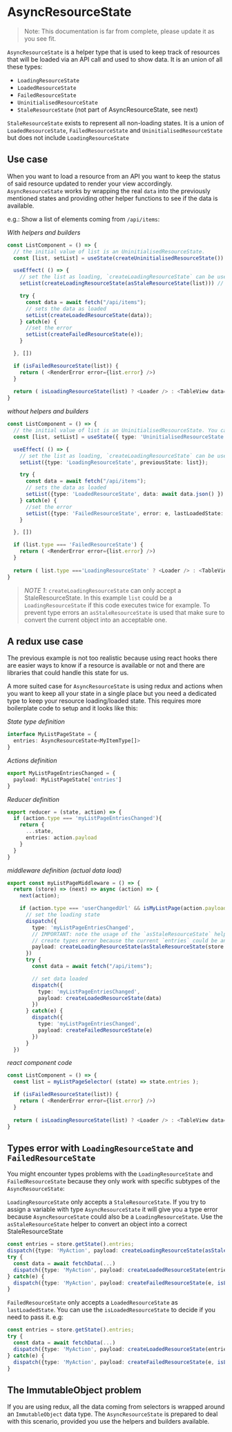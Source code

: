 # AsyncResourceState

>Note: This documentation is far from complete, please update it as you see fit.

`AsyncResourceState` is a helper type that is used to keep track of resources that will be loaded via an API call and used to show data. It is an union of all these types:

* `LoadingResourceState`
* `LoadedResourceState`
* `FailedResourceState`
* `UninitialisedResourceState`
* `StaleResourceState` (not part of AsyncResourceState, see next)

`StaleResourceState` exists to represent all non-loading states. It is a union of `LoadedResourceState`, `FailedResourceState` and `UninitialisedResourceState` but does not include `LoadingResourceState`

## Use case

When you want to load a resource from an API you want to keep the status of said resource updated to render your view accordingly. `AsyncResourceState` works by wrapping the real `data` into the previously mentioned states and providing other helper functions to see if the data is available.

e.g.: Show a list of elements coming from `/api/items`:

*With helpers and builders*

```typescript
const ListComponent = () => {
  // the initial value of list is an UninitialisedResourceState. 
  const [list, setList] = useState(createUninitialisedResourceState())

  useEffect( () => {
    // set the list as loading, `createLoadingResourceState` can be used for this as well
    setList(createLoadingResourceState(asStaleResourceState(list))) // see NOTE 1

    try {
      const data = await fetch("/api/items");
      // sets the data as loaded
      setList(createLoadedResourceState(data));
    } catch(e) {
      //set the error
      setList(createFailedResourceState(e));
    }

  }, [])

  if (isFailedResourceState(list)) {
    return ( <RenderError error={list.error} />)
  }
  
  return ( isLoadingResourceState(list) ? <Loader /> : <TableView data={list.data} ) 
}
```

*without helpers and builders*

```typescript
const ListComponent = () => {
  // the initial value of list is an UninitialisedResourceState. You can also use the `createUninitialisedResourceState` helper for this
  const [list, setList] = useState({ type: 'UninitialisedResourceState'})

  useEffect( () => {
    // set the list as loading, `createLoadingResourceState` can be used for this as well
    setList({type: 'LoadingResourceState', previousState: list});

    try {
      const data = await fetch("/api/items");
      // sets the data as loaded
      setList({type: 'LoadedResourceState', data: await data.json() })
    } catch(e) {
      //set the error
      setList({type: 'FailedResourceState', error: e, lastLoadedState: list })
    }

  }, [])

  if (list.type === 'FailedResourceState') {
    return ( <RenderError error={list.error} />)
  }
  
  return ( list.type ==='LoadingResourceState' ? <Loader /> : <TableView data={list.data} ) 
}

```

> *NOTE 1*: `createLoadingResourceState` can only accept a StaleResourceState. In this example `list` could be a `LoadingResourceState` if this code executes twice for example. To prevent type errors an `asStaleResourceState` is used that make sure to convert the current object into an acceptable one.

## A redux use case

The previous example is not too realistic because using react hooks there are easier ways to know if a resource is available or not and there are libraries that could handle this state for us. 

A more suited case for `AsyncResourceState` is using redux and actions when you want to keep all your state in a single place but you need a dedicated type to keep your resource loading/loaded state. This requires more boilerplate code to setup and it looks like this:


*State type definition*
```typescript
interface MyListPageState = {
  entries: AsyncResourceState<MyItemType[]>
}
```

*Actions definition*
```typescript
export MyListPageEntriesChanged = {
  payload: MyListPageState['entries']
}
```

*Reducer definition*
```typescript
export reducer = (state, action) => {
  if (action.type === 'myListPageEntriesChanged'){
    return {
      ...state,
      entries: action.payload
    }
  }
}
```

*middleware definition (actual data load)*
```typescript
export const myListPageMiddleware = () => {
  return (store) => (next) => async (action) => {
    next(action);

    if (action.type === 'userChangedUrl' && isMyListPage(action.payload)) {
      // set the loading state
      dispatch({
        type: 'myListPageEntriesChanged',
        // IMPORTANT: note the usage of the `asStaleResourceState` helper. Otherwise this will
        // create types error because the current `entries` could be another LoadingResourceState
        payload: createLoadingResourceState(asStaleResourceState(store.getState().entries));
      })
      try {
        const data = await fetch("/api/items");

        // set data loaded
        dispatch({
          type: 'myListPageEntriesChanged',
          payload: createLoadedResourceState(data)
        })
      } catch(e) {
        dispatch({
          type: 'myListPageEntriesChanged',
          payload: createFailedResourceState(e)
        })
      }
  })
```

*react component code*
```typescript
const ListComponent = () => {
  const list = myListPageSelector( (state) => state.entries );

  if (isFailedResourceState(list)) {
    return ( <RenderError error={list.error} />)
  }
  
  return ( isLoadingResourceState(list) ? <Loader /> : <TableView data={list.data} ) 
}
```

## Types error with `LoadingResourceState` and `FailedResourceState`

You might encounter types problems with the `LoadingResourceState` and `FailedResourceState` because they only work with specific subtypes of the `AsyncResourceState`:

`LoadingResourceState` only accepts a `StaleResourceState`. If you try to assign a variable with type `AsyncResourceState` it will give you a type error because `AsyncResourceState` could also be a `LoadingResourceState`. Use the `asStaleResourceState` helper to convert an object into a correct StaleResourceState

```typescript
const entries = store.getState().entries;
dispatch({type: 'MyAction', payload: createLoadingResourceState(asStaleResourceState(entries)); //NOTE the asStaleResourceState
try {
  const data = await fetchData(...)
  dispatch({type: 'MyAction', payload: createLoadedResourceState(entries);
} catch(e) {
  dispatch({type: 'MyAction', payload: createFailedResourceState(e, isLoadedResourceState(entries) ? entries : undefined));
}

```

`FailedResourceState` only accepts a `LoadedResourceState` as `lastLoadedState`. You can use the `isLoadedResourceState` to decide if you need to pass it. e.g:


```typescript
const entries = store.getState().entries;
try {
  const data = await fetchData(...)
  dispatch({type: 'MyAction', payload: createLoadedResourceState(entries);
} catch(e) {
  dispatch({type: 'MyAction', payload: createFailedResourceState(e, isLoadedResourceState(entries) ? entries : undefined));
}

```

## The ImmutableObject problem

If you are using redux, all the data coming from selectors is wrapped around an `ImmutableObject` data type. The `AsyncResourceState` is prepared to deal with this scenario, provided you use the helpers and builders available.


